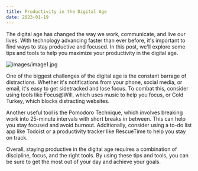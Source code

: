 ```yaml
---
title: Productivity in the Digital Age
date: 2023-01-19
---
```


The digital age has changed the way we work, communicate, and live our lives. With technology advancing faster than ever before, it's important to find ways to stay productive and focused. In this post, we'll explore some tips and tools to help you maximize your productivity in the digital age.

![images/image1.jpg](/images/image1.jpg)

One of the biggest challenges of the digital age is the constant barrage of distractions. Whether it's notifications from your phone, social media, or email, it's easy to get sidetracked and lose focus. To combat this, consider using tools like Focus@Will, which uses music to help you focus, or Cold Turkey, which blocks distracting websites.

Another useful tool is the Pomodoro Technique, which involves breaking work into 25-minute intervals with short breaks in between. This can help you stay focused and avoid burnout. Additionally, consider using a to-do list app like Todoist or a productivity tracker like RescueTime to help you stay on track.

Overall, staying productive in the digital age requires a combination of discipline, focus, and the right tools. By using these tips and tools, you can be sure to get the most out of your day and achieve your goals.
